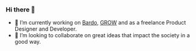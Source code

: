### Hi there 👋

- 🔭 I’m currently working on [Bardo](https://bardoapp.com), [GROW](https://grow.do) and as a freelance Product Designer and Developer.
- 👯 I’m looking to collaborate on great ideas that impact the society in a good way. 

<!--
**keeev/keeev** is a ✨ _special_ ✨ repository because its `README.md` (this file) appears on your GitHub profile.

Here are some ideas to get you started:

- 🔭 I’m currently working on ...
- 🌱 I’m currently learning ...
- 👯 I’m looking to collaborate on ...
- 🤔 I’m looking for help with ...
- 💬 Ask me about ...
- 📫 How to reach me: ...
- 😄 Pronouns: ...
- ⚡ Fun fact: ...
-->
